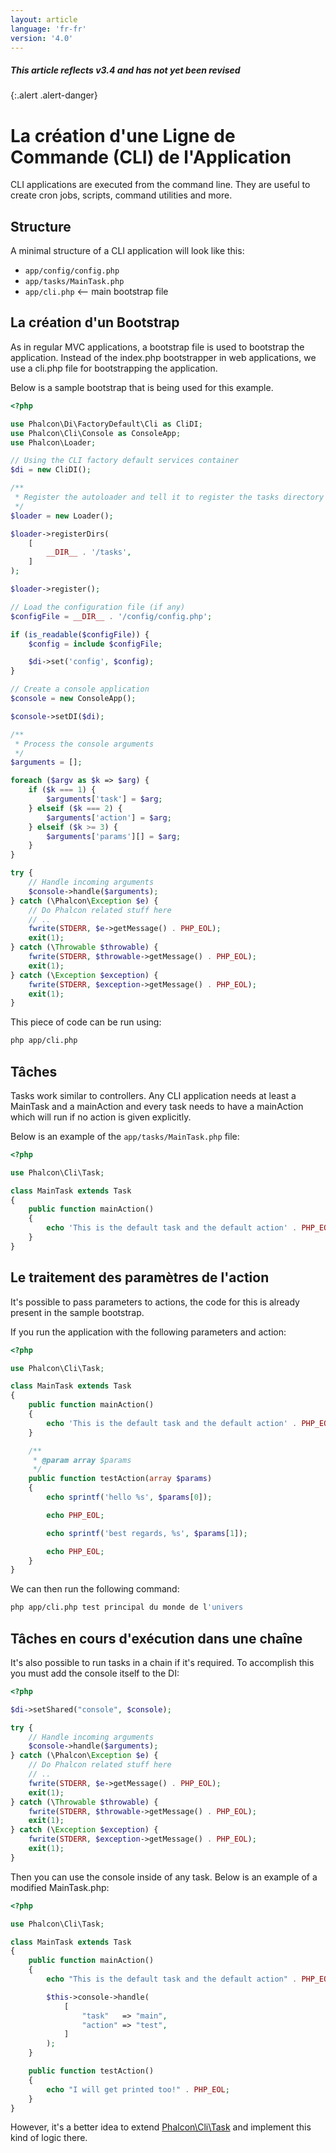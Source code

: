 ```yaml
---
layout: article
language: 'fr-fr'
version: '4.0'
---
```

##### This article reflects v3.4 and has not yet been revised

{:.alert .alert-danger}

<a name='creating-cli-application'></a>

# La création d'une Ligne de Commande (CLI) de l'Application

CLI applications are executed from the command line. They are useful to create cron jobs, scripts, command utilities and more.

<a name='structure'></a>

## Structure

A minimal structure of a CLI application will look like this:

* `app/config/config.php`
* `app/tasks/MainTask.php`
* `app/cli.php` <-- main bootstrap file

<a name='creating-bootstrap'></a>

## La création d'un Bootstrap

As in regular MVC applications, a bootstrap file is used to bootstrap the application. Instead of the index.php bootstrapper in web applications, we use a cli.php file for bootstrapping the application.

Below is a sample bootstrap that is being used for this example.

```php
<?php

use Phalcon\Di\FactoryDefault\Cli as CliDI;
use Phalcon\Cli\Console as ConsoleApp;
use Phalcon\Loader;

// Using the CLI factory default services container
$di = new CliDI();

/**
 * Register the autoloader and tell it to register the tasks directory
 */
$loader = new Loader();

$loader->registerDirs(
    [
        __DIR__ . '/tasks',
    ]
);

$loader->register();

// Load the configuration file (if any)
$configFile = __DIR__ . '/config/config.php';

if (is_readable($configFile)) {
    $config = include $configFile;

    $di->set('config', $config);
}

// Create a console application
$console = new ConsoleApp();

$console->setDI($di);

/**
 * Process the console arguments
 */
$arguments = [];

foreach ($argv as $k => $arg) {
    if ($k === 1) {
        $arguments['task'] = $arg;
    } elseif ($k === 2) {
        $arguments['action'] = $arg;
    } elseif ($k >= 3) {
        $arguments['params'][] = $arg;
    }
}

try {
    // Handle incoming arguments
    $console->handle($arguments);
} catch (\Phalcon\Exception $e) {
    // Do Phalcon related stuff here
    // ..
    fwrite(STDERR, $e->getMessage() . PHP_EOL);
    exit(1);
} catch (\Throwable $throwable) {
    fwrite(STDERR, $throwable->getMessage() . PHP_EOL);
    exit(1);
} catch (\Exception $exception) {
    fwrite(STDERR, $exception->getMessage() . PHP_EOL);
    exit(1);
}
```

This piece of code can be run using:

```bash
php app/cli.php
```

<a name='tasks'></a>

## Tâches

Tasks work similar to controllers. Any CLI application needs at least a MainTask and a mainAction and every task needs to have a mainAction which will run if no action is given explicitly.

Below is an example of the `app/tasks/MainTask.php` file:

```php
<?php

use Phalcon\Cli\Task;

class MainTask extends Task
{
    public function mainAction()
    {
        echo 'This is the default task and the default action' . PHP_EOL;
    }
}
```

<a name='processing-action-parameters'></a>

## Le traitement des paramètres de l'action

It's possible to pass parameters to actions, the code for this is already present in the sample bootstrap.

If you run the application with the following parameters and action:

```php
<?php

use Phalcon\Cli\Task;

class MainTask extends Task
{
    public function mainAction()
    {
        echo 'This is the default task and the default action' . PHP_EOL;
    }

    /**
     * @param array $params
     */
    public function testAction(array $params)
    {
        echo sprintf('hello %s', $params[0]);

        echo PHP_EOL;

        echo sprintf('best regards, %s', $params[1]);

        echo PHP_EOL;
    }
}
```

We can then run the following command:

```bash
php app/cli.php test principal du monde de l'univers
```

<a name='running-tasks-chain'></a>

## Tâches en cours d'exécution dans une chaîne

It's also possible to run tasks in a chain if it's required. To accomplish this you must add the console itself to the DI:

```php
<?php

$di->setShared("console", $console);

try {
    // Handle incoming arguments
    $console->handle($arguments);
} catch (\Phalcon\Exception $e) {
    // Do Phalcon related stuff here
    // ..
    fwrite(STDERR, $e->getMessage() . PHP_EOL);
    exit(1);
} catch (\Throwable $throwable) {
    fwrite(STDERR, $throwable->getMessage() . PHP_EOL);
    exit(1);
} catch (\Exception $exception) {
    fwrite(STDERR, $exception->getMessage() . PHP_EOL);
    exit(1);
}
```

Then you can use the console inside of any task. Below is an example of a modified MainTask.php:

```php
<?php

use Phalcon\Cli\Task;

class MainTask extends Task
{
    public function mainAction()
    {
        echo "This is the default task and the default action" . PHP_EOL;

        $this->console->handle(
            [
                "task"   => "main",
                "action" => "test",
            ]
        );
    }

    public function testAction()
    {
        echo "I will get printed too!" . PHP_EOL;
    }
}
```

However, it's a better idea to extend [Phalcon\Cli\Task](api/Phalcon_Cli_Task) and implement this kind of logic there.